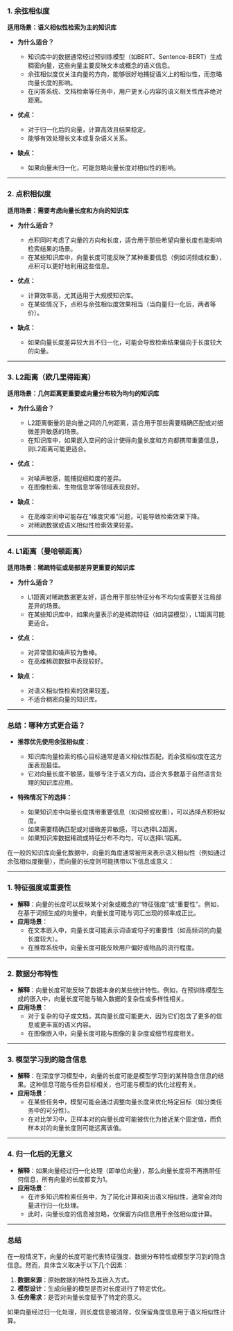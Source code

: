 


### **1. 余弦相似度**
**适用场景：语义相似性检索为主的知识库**
- **为什么适合？**
  - 知识库中的数据通常经过预训练模型（如BERT、Sentence-BERT）生成稠密向量，这些向量主要反映文本或概念的语义信息。
  - 余弦相似度仅关注向量的方向，能够很好地捕捉语义上的相似性，而忽略向量长度的影响。
  - 在问答系统、文档检索等任务中，用户更关心内容的语义相关性而非绝对距离。

- **优点：**
  - 对于归一化后的向量，计算高效且结果稳定。
  - 能够有效处理长文本或复杂语义关系。

- **缺点：**
  - 如果向量未归一化，可能忽略向量长度对相似性的影响。

---

### **2. 点积相似度**
**适用场景：需要考虑向量长度和方向的知识库**
- **为什么适合？**
  - 点积同时考虑了向量的方向和长度，适合用于那些希望向量长度也能影响检索结果的场景。
  - 在某些知识库中，向量长度可能反映了某种重要信息（例如词频或权重），点积可以更好地利用这些信息。

- **优点：**
  - 计算效率高，尤其适用于大规模知识库。
  - 在某些情况下，点积与余弦相似度效果相当（当向量归一化后，两者等价）。

- **缺点：**
  - 如果向量长度差异较大且不归一化，可能会导致检索结果偏向于长度较大的向量。

---

### **3. L2距离（欧几里得距离）**
**适用场景：几何距离更重要或向量分布较为均匀的知识库**
- **为什么适合？**
  - L2距离衡量的是向量之间的几何距离，适合用于那些需要精确匹配或对细微差异敏感的场景。
  - 在知识库中，如果嵌入空间的设计使得向量长度和方向都携带重要信息，则L2距离可能更适合。

- **优点：**
  - 对噪声敏感，能捕捉细粒度的差异。
  - 在图像检索、生物信息学等领域表现良好。

- **缺点：**
  - 在高维空间中可能存在“维度灾难”问题，可能导致检索效果下降。
  - 对稀疏数据或语义相似性检索效果较差。

---

### **4. L1距离（曼哈顿距离）**
**适用场景：稀疏特征或局部差异更重要的知识库**
- **为什么适合？**
  - L1距离对稀疏数据更友好，适合用于那些特征分布不均匀或需要关注局部差异的场景。
  - 在某些知识库中，如果向量表示的是稀疏特征（如词袋模型），L1距离可能更适合。

- **优点：**
  - 对异常值和噪声较为鲁棒。
  - 在高维稀疏数据中表现较好。

- **缺点：**
  - 对语义相似性检索的效果较差。
  - 不适合稠密向量的知识库。

---

### **总结：哪种方式更合适？**
- **推荐优先使用余弦相似度**：
  - 知识库向量检索的核心目标通常是语义相似性匹配，而余弦相似度在这方面表现最佳。
  - 它对向量长度不敏感，能够专注于语义方向，适合大多数基于自然语言处理的知识库应用。

- **特殊情况下的选择：**
  - 如果知识库中向量长度携带重要信息（如词频或权重），可以选择点积相似度。
  - 如果需要精确匹配或对细微差异敏感，可以选择L2距离。
  - 如果知识库数据稀疏或特征分布不均匀，可以选择L1距离。







在一般的知识库向量化数据中，向量的角度通常被用来表示语义相似性（例如通过余弦相似度衡量），而向量的长度则可能携带以下信息或意义：

---

### **1. 特征强度或重要性**
- **解释**：向量的长度可以反映某个对象或概念的“特征强度”或“重要性”。例如，在基于词频生成的向量中，向量长度可能与词汇出现的频率成正比。
- **应用场景**：
  - 在文本嵌入中，向量长度可能表示词语或句子的重要性（如高频词的向量长度较大）。
  - 在推荐系统中，向量长度可能反映用户偏好或物品的流行程度。

---

### **2. 数据分布特性**
- **解释**：向量长度可能反映了数据本身的某些统计特性。例如，在预训练模型生成的嵌入中，向量长度可能与输入数据的复杂性或多样性相关。
- **应用场景**：
  - 对于复杂的句子或文档，其向量长度可能更大，因为它们包含了更多的信息或更丰富的语义内容。
  - 在图像嵌入中，向量长度可能与图像的复杂度或细节程度相关。

---

### **3. 模型学习到的隐含信息**
- **解释**：在深度学习模型中，向量的长度可能是模型学习到的某种隐含信息的结果。这种信息可能与任务目标相关，也可能与模型的优化过程有关。
- **应用场景**：
  - 在某些任务中，模型可能会通过调整向量长度来优化特定目标（如分类任务中的可分性）。
  - 在对比学习中，正样本对的向量长度可能被优化为接近某个固定值，而负样本对的向量长度则可能远离该值。

---

### **4. 归一化后的无意义**
- **解释**：如果向量经过归一化处理（即单位向量），那么向量长度将不再携带任何信息，所有向量的长度都变为1。
- **应用场景**：
  - 在许多知识库检索任务中，为了简化计算和突出语义相似性，通常会对向量进行归一化处理。
  - 此时，向量长度的信息被忽略，仅保留方向信息用于余弦相似度计算。

---

### **总结**
在一般情况下，向量的长度可能代表特征强度、数据分布特性或模型学习到的隐含信息。然而，具体含义取决于以下几个因素：
1. **数据来源**：原始数据的特性及其嵌入方式。
2. **模型设计**：生成向量的模型是否对长度进行了特定优化。
3. **任务需求**：是否对向量长度赋予了特定的意义。

如果向量经过归一化处理，则长度信息被消除，仅保留角度信息用于语义相似性计算。